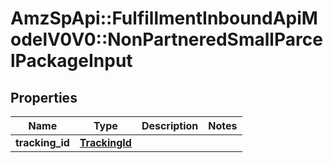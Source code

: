 # AmzSpApi::FulfillmentInboundApiModelV0V0::NonPartneredSmallParcelPackageInput

## Properties
Name | Type | Description | Notes
------------ | ------------- | ------------- | -------------
**tracking_id** | [**TrackingId**](TrackingId.md) |  | 

